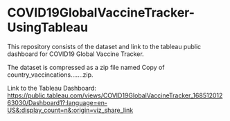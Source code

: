 # COVID19GlobalVaccineTracker-UsingTableau
This repository consists of the dataset and link to the tableau public dashboard for COVID19 Global Vaccine Tracker. <br>

The dataset is compressed as a zip file named Copy of country_vaccincations.......zip.

Link to the Tableau Dashboard: https://public.tableau.com/views/COVID19GlobalVaccineTracker_16851201263030/Dashboard1?:language=en-US&:display_count=n&:origin=viz_share_link

